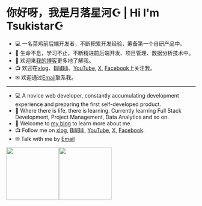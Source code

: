 # 你好呀，我是月落星河☪ | Hi I'm Tsukistar☪

- 💻 一名菜鸡前后端开发者，不断积累开发经验，筹备第一个自研产品中。
- 🌱 生命不息，学习不止，不断精进前后端开发、项目管理、数据分析技术中。
- 🔗 欢迎来<a href="https://www.tsukistar.fun" target="_blank" rel="noopener">我的博客</a>更多地了解我。
- 📺 欢迎在<a href="https://tsukistar.xlog.app" target="_blank" rel="noopener">xlog</a>、<a href="https://space.bilibili.com/10478887" target="_blank" rel="noopener">BiliBili</a>、<a href="https://www.youtube.com/channel/UCPkuyPJuuFL7UWue-qtqzFQ" target="_blank" rel="noopener">YouTube</a>, <a href="https://twitter.com/TsukistarCN" target="_blank" rel="noopener">X</a>, <a href="https://www.facebook.com/tsukistarCN" target="_blank" rel="noopener">Facebook</a>上关注我。
- ✉ 欢迎通过<a href="mailto:tsukistar@tsukistar.fun">Email</a>联系我。
---
- 💻 A novice web developer, constantly accumulating development experience and preparing the first self-developed product.
- 🌱 Where there is life, there is learning. Currently learning Full Stack Development, Project Management, Data Analytics and so on.
- 🔗 Welcome to <a href="https://www.tsukistar.fun" target="_blank" rel="noopener">my blog</a> to learn more about me.
- 📺 Follow me on <a href="https://tsukistar.xlog.app" target="_blank" rel="noopener">xlog</a>, <a href="https://space.bilibili.com/10478887" target="_blank" rel="noopener">BiliBili</a>, <a href="https://www.youtube.com/channel/UCPkuyPJuuFL7UWue-qtqzFQ" target="_blank" rel="noopener">YouTube</a>, <a href="https://twitter.com/TsukistarCN" target="_blank" rel="noopener">X</a>, <a href="https://www.facebook.com/tsukistarCN" target="_blank" rel="noopener">Facebook</a>.
- ✉ Talk with me by <a href="mailto:tsukistar@tsukistar.fun">Email</a>

<img align="" height="140px" src="https://github-readme-stats.vercel.app/api?username=Tsukistar&hide_title=true&hide_border=true&show_icons=true&line_height=21&bg_color=0,EC6C6C,FFD479,FFFC79,73FA79&theme=graywhite&locale=cn" /><img align="" height="140px" src="https://github-readme-stats.vercel.app/api/top-langs/?username=Tsukistar&hide_title=true&hide_border=true&layout=compact&bg_color=0,73FA79,73FDFF,D783FF&theme=graywhite&locale=cn" />
